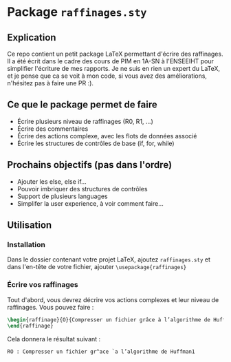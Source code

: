 # Package `raffinages.sty`

## Explication

Ce repo contient un petit package LaTeX permettant d'écrire des raffinages. Il a été écrit dans le cadre des cours de PIM en 1A-SN à l'ENSEEIHT pour simplifier l'écriture de mes rapports. 
Je ne suis en rien un expert du LaTeX, et je pense que ca se voit à mon code, si vous avez des améliorations, n'hésitez pas à faire une PR :).

## Ce que le package permet de faire
- Écrire plusieurs niveau de raffinages (R0, R1, ...)
- Écrire des commentaires
- Écrire des actions complexe, avec les flots de données associé
- Écrire les structures de contrôles de base (if, for, while)

## Prochains objectifs (pas dans l'ordre)
- Ajouter les else, else if...
- Pouvoir imbriquer des structures de contrôles
- Support de plusieurs languages
- Simplifer la user experience, à voir comment faire...

## Utilisation
### Installation
Dans le dossier contenant votre projet LaTeX, ajoutez `raffinages.sty` et dans l'en-tête de votre fichier, ajouter `\usepackage{raffinages}`

### Écrire vos raffinages
Tout d'abord, vous devrez décrire vos actions complexes et leur niveau de raffinages. Vous pouvez faire :
```latex
\begin{raffinage}{O}{Compresser un fichier grâce à l’algorithme de Huffman}
\end{raffinage}
```
Cela donnera le résultat suivant :
```
RO : Compresser un fichier gr^ace `a l’algorithme de Huffman1
```
